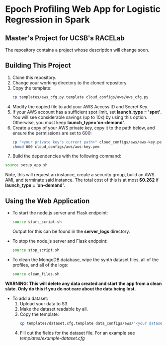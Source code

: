 # Epoch Profiling Web App for Logistic Regression in Spark
## Master's Project for UCSB's RACELab

   The repository contains a project whose description will change soon.

## Building This Project

1. Clone this repository.
2. Change your working directory to the cloned repository.
3. Copy the template: 
    ```bash
    cp templates/aws_cfg.py.template cloud_configs/aws/aws_cfg.py
    ```
4. Modify the copied file to add your AWS Access ID and Secret Key.
5. If your AWS account has a sufficient spot limit, set **launch_type = 'spot'**.  You will see considerable savings (up to 10x) by using this option.  Otherwise, you must keep **launch_type='on-demand'**.
6. Create a copy of your AWS private key, copy it to the path below, and ensure the permissions are set to 600:
    ```bash
    cp "<your private key's current path>" cloud_configs/aws/aws-key.pem
    chmod 600 cloud_configs/aws/aws-key.pem
    ```
7. Build the dependencies with the following command:

```bash
source setup_app.sh
```

   Note, this will request an instance, create a security group, build an AWS AMI, and terminate said instance.  The total cost of this is at most **$0.262** if **launch_type = 'on-demand'**.

## Using the Web Application

+ To start the node.js server and Flask endpoint:

    ```bash
    source start_script.sh
    ```

    Output for this can be found in the **server_logs** directory.

+ To stop the node.js server and Flask endpoint:

    ```bash
    source stop_script.sh
    ```

+ To clean the MongoDB database, wipe the synth dataset files, all of the profiles, and all of the logs:

    ```bash
    source clean_files.sh
    ```

**WARNING: This will delete any data created and start the app from a clean slate.  Only do this if you do not care about the data being lost.**

+ To add a dataset:
    1. Upload your data to S3.
    2. Make the dataset readable by all.
    3. Copy the template:
        ```bash
        cp templates/dataset.cfg.template data_configs/aws/"<your dataset's name>".cfg
        ```
    4. Fill out the fields for the dataset file.  For an example see _templates/example-dataset.cfg_

